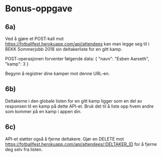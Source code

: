 # Bonus-oppgave

## 6a)

Ved å gjøre et POST-kall mot https://fotballfest.herokuapp.com/api/attendees kan man legge seg til i BEKK Sommerjobb 2018 sin deltakerliste for en gitt kamp.

POST-operasjonen forventer følgende data:
{
"navn": "Esben Aarseth",
"kamp": 3
}

Begynn å registrer dine kamper mot denne URL-en.

## 6b)
Deltakerne i den globale listen for en gitt kamp ligger som en del av responsen til en kamp på dette API-et. Bruk det til å liste opp
hvem andre som kommer på en kamp i appen din.

## 6c)
API-et støtter også å fjerne deltakere. Gjør en DELETE mot https://fotballfest.herokuapp.com/api/attendees/:DELTAKER_ID for å fjerne deg selv fra listen.